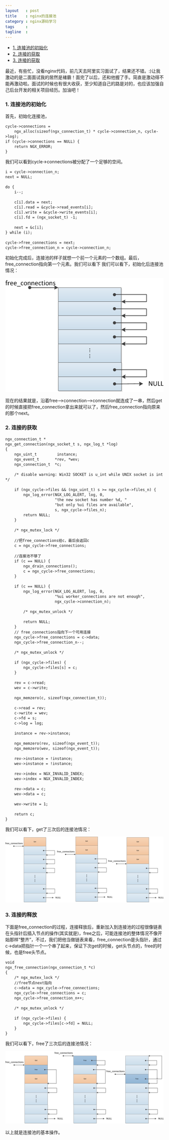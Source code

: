 ```yaml
--- 
layout   : post
title    : nginx的连接池
category : nginx源码学习
tags     : 
tagline  : 
---
```


*   [1. 连接池的初始化](#connectionsinit)
*   [2. 连接的获取](#connectionget)
*   [3. 连接的获取](#connectionfree)

最近，有些忙，没看nginx代码，前几天去阿里实习面试了，结果还不错。:)让我激动的是二面面试我的居然是褚霸！面完了以后，还和他握了手。简直是激动得不能再激动啦。面试的时候也有很大收获，至少知道自己的路是对的，也应该加强自己后台开发的相关项目经历。加油吧！


<h3 id="connectionsinit"><a>1. 连接池的初始化</a></h3>

首先，初始化连接池，

    cycle->connections =
        ngx_alloc(sizeof(ngx_connection_t) * cycle->connection_n, cycle->log);
    if (cycle->connections == NULL) {
        return NGX_ERROR;
    }

我们可以看到cycle->connections被分配了一个足够的空间。

    i = cycle->connection_n;
    next = NULL;

    do {
        i--;

        c[i].data = next;
        c[i].read = &cycle->read_events[i];
        c[i].write = &cycle->write_events[i];
        c[i].fd = (ngx_socket_t) -1;

        next = &c[i];
    } while (i);

    cycle->free_connections = next;
    cycle->free_connection_n = cycle->connection_n;

初始化完成后，连接池的样子就想一个前一个元素的一个数组。最后，free_connection指向第一个元素。我们可以看下
我们可以看下，初始化后连接池情况：

![connections_init](/assets/post/2014-04-17-nginxconnections/connections_init.png)

现在的结果就是，沿着free-->connection-->connection就连成了一串，然后get的时候直接把free_connection拿出来就可以了，然后free_connection指向原来的那个next。

<h3 id="connectionget"><a>2. 连接的获取</a></h3>

    ngx_connection_t *
    ngx_get_connection(ngx_socket_t s, ngx_log_t *log)
    {
        ngx_uint_t         instance;
        ngx_event_t       *rev, *wev;
        ngx_connection_t  *c;

        /* disable warning: Win32 SOCKET is u_int while UNIX socket is int */

        if (ngx_cycle->files && (ngx_uint_t) s >= ngx_cycle->files_n) {
            ngx_log_error(NGX_LOG_ALERT, log, 0,
                          "the new socket has number %d, "
                          "but only %ui files are available",
                          s, ngx_cycle->files_n);
            return NULL;
        }

        /* ngx_mutex_lock */

        //把free_connections给c，最后会返回c
        c = ngx_cycle->free_connections;

        //连接池不够了
        if (c == NULL) {
            ngx_drain_connections();
            c = ngx_cycle->free_connections;
        }

        if (c == NULL) {
            ngx_log_error(NGX_LOG_ALERT, log, 0,
                          "%ui worker_connections are not enough",
                          ngx_cycle->connection_n);

            /* ngx_mutex_unlock */

            return NULL;
        }
        // free_connections指向下一个可用连接
        ngx_cycle->free_connections = c->data;
        ngx_cycle->free_connection_n--;

        /* ngx_mutex_unlock */

        if (ngx_cycle->files) {
            ngx_cycle->files[s] = c;
        }

        rev = c->read;
        wev = c->write;

        ngx_memzero(c, sizeof(ngx_connection_t));

        c->read = rev;
        c->write = wev;
        c->fd = s;
        c->log = log;

        instance = rev->instance;

        ngx_memzero(rev, sizeof(ngx_event_t));
        ngx_memzero(wev, sizeof(ngx_event_t));

        rev->instance = !instance;
        wev->instance = !instance;

        rev->index = NGX_INVALID_INDEX;
        wev->index = NGX_INVALID_INDEX;

        rev->data = c;
        wev->data = c;

        wev->write = 1;

        return c;
    }
我们可以看下，get了三次后的连接池情况：

![connections_get](/assets/post/2014-04-17-nginxconnections/connections_get.png)


<h3 id="connectionfree"><a>3. 连接的释放</a></h3>

下面是free_connection的过程，连接释放后，重新加入到连接池的过程很像链表在头指针后插入节点的操作(其实就是)，free之后，可能连接池的整体情况不像开始那样“整齐”，不过，我们把他当做链表来看，free_connection是头指针，通过c->data把指针一个一个串了起来，保证下次get的时候，get头节点的，free的时候，也是free头节点。

    void
    ngx_free_connection(ngx_connection_t *c)
    {
        /* ngx_mutex_lock */
        //free节点next指向
        c->data = ngx_cycle->free_connections;
        ngx_cycle->free_connections = c;
        ngx_cycle->free_connection_n++;

        /* ngx_mutex_unlock */

        if (ngx_cycle->files) {
            ngx_cycle->files[c->fd] = NULL;
        }
    }
我们可以看下，free了三次后的连接池情况：

![connections_free](/assets/post/2014-04-17-nginxconnections/connections_free.png)

以上就是连接池的基本操作。